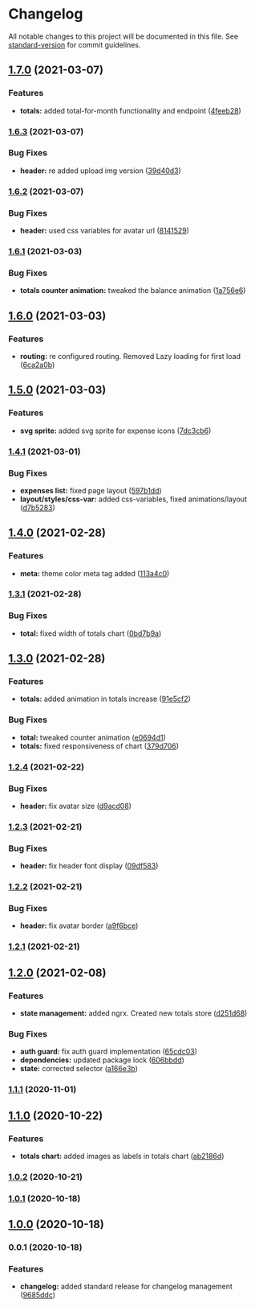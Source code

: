 # Changelog

All notable changes to this project will be documented in this file. See [standard-version](https://github.com/conventional-changelog/standard-version) for commit guidelines.

## [1.7.0](https://github.com/SarrasDon/Roomies-monorepo/compare/v1.6.3...v1.7.0) (2021-03-07)


### Features

* **totals:** added total-for-month functionality and endpoint ([4feeb28](https://github.com/SarrasDon/Roomies-monorepo/commit/4feeb286cc9d502db686e476b013f9f44106537d))

### [1.6.3](https://github.com/SarrasDon/Roomies-monorepo/compare/v1.6.2...v1.6.3) (2021-03-07)


### Bug Fixes

* **header:** re added upload img version ([39d40d3](https://github.com/SarrasDon/Roomies-monorepo/commit/39d40d3fd79fc8e415a0de8cdaaab08ad4713fb8))

### [1.6.2](https://github.com/SarrasDon/Roomies-monorepo/compare/v1.6.1...v1.6.2) (2021-03-07)


### Bug Fixes

* **header:** used css variables for avatar url ([8141529](https://github.com/SarrasDon/Roomies-monorepo/commit/8141529ccb7d2621440d3c5a4d627f98a55aa5ee))

### [1.6.1](https://github.com/SarrasDon/Roomies-monorepo/compare/v1.6.0...v1.6.1) (2021-03-03)


### Bug Fixes

* **totals counter animation:** tweaked the balance animation ([1a756e6](https://github.com/SarrasDon/Roomies-monorepo/commit/1a756e6ed6ae1a8dd110e501ba0ba0c9a12e3a0a))

## [1.6.0](https://github.com/SarrasDon/Roomies-monorepo/compare/v1.5.0...v1.6.0) (2021-03-03)


### Features

* **routing:** re configured routing. Removed Lazy loading for first load ([6ca2a0b](https://github.com/SarrasDon/Roomies-monorepo/commit/6ca2a0bce531b7361bf2ad06b9fcef4a5ead89ad))

## [1.5.0](https://github.com/SarrasDon/Roomies-monorepo/compare/v1.4.1...v1.5.0) (2021-03-03)


### Features

* **svg sprite:** added svg sprite for expense icons ([7dc3cb6](https://github.com/SarrasDon/Roomies-monorepo/commit/7dc3cb6e691668b8f2986265dd7349f643823eec))

### [1.4.1](https://github.com/SarrasDon/Roomies-monorepo/compare/v1.4.0...v1.4.1) (2021-03-01)


### Bug Fixes

* **expenses list:** fixed page layout ([597b1dd](https://github.com/SarrasDon/Roomies-monorepo/commit/597b1dd49566218dfbe334cf548c3a27aabc4d4b))
* **layout/styles/css-var:** added css-variables, fixed animations/layout ([d7b5283](https://github.com/SarrasDon/Roomies-monorepo/commit/d7b5283167149a7dabe1b55300e746951f5da33d))

## [1.4.0](https://github.com/SarrasDon/Roomies-monorepo/compare/v1.3.1...v1.4.0) (2021-02-28)


### Features

* **meta:** theme color meta tag added ([113a4c0](https://github.com/SarrasDon/Roomies-monorepo/commit/113a4c0fec51d15e4e9b93ae08991d77f1ac5755))

### [1.3.1](https://github.com/SarrasDon/Roomies-monorepo/compare/v1.3.0...v1.3.1) (2021-02-28)


### Bug Fixes

* **total:** fixed width of totals chart ([0bd7b9a](https://github.com/SarrasDon/Roomies-monorepo/commit/0bd7b9ab1e64dae995e5d580d5a5f9be0711603b))

## [1.3.0](https://github.com/SarrasDon/Roomies-monorepo/compare/v1.2.4...v1.3.0) (2021-02-28)


### Features

* **totals:** added animation in totals increase ([91e5cf2](https://github.com/SarrasDon/Roomies-monorepo/commit/91e5cf207bef99006d19f36f329f446bd43a4968))


### Bug Fixes

* **total:** tweaked counter animation ([e0694d1](https://github.com/SarrasDon/Roomies-monorepo/commit/e0694d11336e131c035bcac64ad9af6d90fb951e))
* **totals:** fixed responsiveness of chart ([379d706](https://github.com/SarrasDon/Roomies-monorepo/commit/379d706f9fd0028cf7c2694d3c71c6a15f90e095))

### [1.2.4](https://github.com/SarrasDon/Roomies-monorepo/compare/v1.2.3...v1.2.4) (2021-02-22)


### Bug Fixes

* **header:** fix avatar size ([d9acd08](https://github.com/SarrasDon/Roomies-monorepo/commit/d9acd087e64080341c6d8b482ab90b03d0c530cc))

### [1.2.3](https://github.com/SarrasDon/Roomies-monorepo/compare/v1.2.2...v1.2.3) (2021-02-21)


### Bug Fixes

* **header:** fix header font display ([09df583](https://github.com/SarrasDon/Roomies-monorepo/commit/09df583b769c9d207b2a5eec97f9327473bcd22d))

### [1.2.2](https://github.com/SarrasDon/Roomies-monorepo/compare/v1.2.1...v1.2.2) (2021-02-21)


### Bug Fixes

* **header:** fix avatar border ([a9f6bce](https://github.com/SarrasDon/Roomies-monorepo/commit/a9f6bce1b56f05cc872cba0ee8528f08f745c1c4))

### [1.2.1](https://github.com/SarrasDon/Roomies-monorepo/compare/v1.2.0...v1.2.1) (2021-02-21)

## [1.2.0](https://github.com/SarrasDon/Roomies-monorepo/compare/v1.1.1...v1.2.0) (2021-02-08)


### Features

* **state management:** added ngrx. Created new totals store ([d251d68](https://github.com/SarrasDon/Roomies-monorepo/commit/d251d687c56e148be4f46bd5a8945feedc3ce88e))


### Bug Fixes

* **auth guard:** fix auth guard implementation ([65cdc03](https://github.com/SarrasDon/Roomies-monorepo/commit/65cdc0345fca356a6a9d5ec6042dac8e0a99a319))
* **dependencies:** updated package lock ([606bbdd](https://github.com/SarrasDon/Roomies-monorepo/commit/606bbdddddafbb53345135993e3064b23212441d))
* **state:** corrected selector ([a166e3b](https://github.com/SarrasDon/Roomies-monorepo/commit/a166e3b0893410b5a84170e49cf142d2d409381c))

### [1.1.1](https://github.com/SarrasDon/Roomies-monorepo/compare/v1.1.0...v1.1.1) (2020-11-01)

## [1.1.0](https://github.com/SarrasDon/Roomies-monorepo/compare/v1.0.2...v1.1.0) (2020-10-22)


### Features

* **totals chart:** added images as labels in totals chart ([ab2186d](https://github.com/SarrasDon/Roomies-monorepo/commit/ab2186dbe1b4bf754b46d79fc387d5d2e365b166))

### [1.0.2](https://github.com/SarrasDon/Roomies-monorepo/compare/v1.0.1...v1.0.2) (2020-10-21)

### [1.0.1](https://github.com/SarrasDon/Roomies-monorepo/compare/v1.0.0...v1.0.1) (2020-10-18)

## [1.0.0](https://github.com/SarrasDon/Roomies-monorepo/compare/v0.0.1...v1.0.0) (2020-10-18)

### 0.0.1 (2020-10-18)


### Features

* **changelog:** added standard release for changelog management ([9685ddc](https://github.com/SarrasDon/Roomies-monorepo/commit/9685ddcfc44dae577d2d059cce7b2476e9fb49d9))
